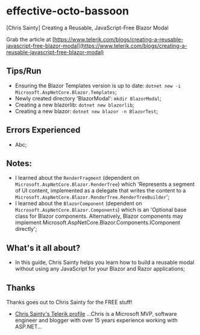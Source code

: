 # effective-octo-bassoon
[Chris Sainty] Creating a Reusable, JavaScript-Free Blazor Modal

Grab the article at [https://www.telerik.com/blogs/creating-a-reusable-javascript-free-blazor-modal](https://www.telerik.com/blogs/creating-a-reusable-javascript-free-blazor-modal)

## Tips/Run

* Ensuring the Blazor Templates version is up to date: ```dotnet new -i Microsoft.AspNetCore.Blazor.Templates```;
* Newly created directory 'BlazorModal': ```mkdir BlazorModal```;
* Creating a new blazorlib: ```dotnet new blazorlib```;
* Creating a new blazor: ```dotnet new blazor -n BlazorTest```;

## Errors Experienced

* Abc;

## Notes:

* I learned about the ```RenderFragment``` (dependent on ```Microsoft.AspNetCore.Blazor.RenderTree```) which 'Represents a segment of UI content, implemented as a delegate that writes the content to a ```Microsoft.AspNetCore.Blazor.RenderTree.RenderTreeBuilder```';
* I learned about the ```BlazorComponent``` (dependent on ```Microsoft.AspNetCore.Blazor.Components```) which is an 'Optional base class for Blazor components. Alternatively, Blazor components may implement Microsoft.AspNetCore.Blazor.Components.IComponent directly';

## What's it all about?

* In this guide, Chris Sainty helps you learn how to build a reusable modal without using any JavaScript for your Blazor and Razor applications;

## Thanks

Thanks goes out to Chris Sainty for the FREE stuff!

* [Chris Sainty's Telerik profile](https://www.telerik.com/blogs/author/chris-sainty) ...Chris is a Microsoft MVP, software engineer and blogger with over 15 years experience working with ASP.NET...
